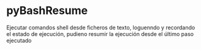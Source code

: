 # pyBashResume
Ejecutar comandos shell desde ficheros de texto, loguenndo y recordando el estado de ejecución, pudieno resumir la ejecución desde el último paso ejecutado
